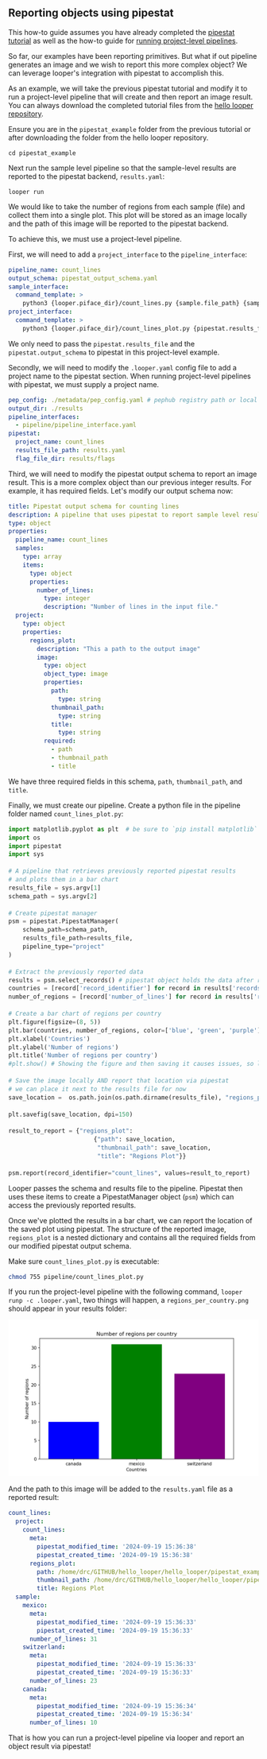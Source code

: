 
## Reporting objects using pipestat

This how-to guide assumes you have already completed the [pipestat tutorial](../tutorial/pipestat.md) as well as the how-to guide for [running project-level pipelines](project-level-pipelines.md).

So far, our examples have been reporting primitives. But what if out pipeline generates an image and we wish to report this more complex object? We can leverage looper's integration with pipestat to accomplish this.

As an example, we will take the previous pipestat tutorial and modify it to run a project-level pipeline that will create and then report an image result. You can always download the completed tutorial files from the [hello looper repository](https://github.com/pepkit/hello_looper).


Ensure you are in the `pipestat_example` folder from the previous tutorial or after downloading the folder from the hello looper repository.

```shell
cd pipestat_example
```

Next run the sample level pipeline so that the sample-level results are reported to the pipestat backend, `results.yaml`:

```shell
looper run
```

We would like to take the number of regions from each sample (file) and collect them into a single plot. This plot will be stored as an image locally and the path of this image will be reported to the pipestat backend.

To achieve this, we must use a project-level pipeline.

First, we will need to add a `project_interface` to the `pipeline_interface`:

```yaml title="pipeline_interface.yaml" hl_lines="6-9"
pipeline_name: count_lines
output_schema: pipestat_output_schema.yaml
sample_interface:
  command_template: >
    python3 {looper.piface_dir}/count_lines.py {sample.file_path} {sample.sample_name} {pipestat.results_file} {pipestat.output_schema}
project_interface:
  command_template: >
    python3 {looper.piface_dir}/count_lines_plot.py {pipestat.results_file} {pipestat.output_schema}
```

We only need to pass the `pipestat.results_file` and the `pipestat.output_schema` to pipestat in this project-level example.

Secondly, we will need to modify the `.looper.yaml` config file to add a project name to the pipestat section. When running project-level pipelines with pipestat, we must supply a project name.

```yaml title=".looper.yaml" hl_lines="6"
pep_config: ./metadata/pep_config.yaml # pephub registry path or local path
output_dir: ./results
pipeline_interfaces:
  - pipeline/pipeline_interface.yaml
pipestat:
  project_name: count_lines
  results_file_path: results.yaml
  flag_file_dir: results/flags
```

Third, we will need to modify the pipestat output schema to report an image result. This is a more complex object than our previous integer results. For example, it has required fields. Let's modify our output schema now:

```yaml title="pipestat_output_schema.yaml" hl_lines="14-33"
title: Pipestat output schema for counting lines
description: A pipeline that uses pipestat to report sample level results.
type: object
properties:
  pipeline_name: count_lines
  samples:
    type: array
    items:
      type: object
      properties:
        number_of_lines:
          type: integer
          description: "Number of lines in the input file."
  project:
    type: object
    properties:
      regions_plot:
        description: "This a path to the output image"
        image:
          type: object
          object_type: image
          properties:
            path:
              type: string
            thumbnail_path:
              type: string
            title:
              type: string
          required:
            - path
            - thumbnail_path
            - title
```
We have three required fields in this schema, `path`, `thumbnail_path`, and `title`.

Finally, we must create our pipeline. Create a python file in the pipeline folder named `count_lines_plot.py`:

```py title="count_lines_plot.py"
import matplotlib.pyplot as plt  # be sure to `pip install matplotlib`
import os
import pipestat
import sys

# A pipeline that retrieves previously reported pipestat results
# and plots them in a bar chart
results_file = sys.argv[1]
schema_path = sys.argv[2]

# Create pipestat manager
psm = pipestat.PipestatManager(
    schema_path=schema_path,
    results_file_path=results_file,
    pipeline_type="project"
)

# Extract the previously reported data
results = psm.select_records() # pipestat object holds the data after reading the results file
countries = [record['record_identifier'] for record in results['records']]
number_of_regions = [record['number_of_lines'] for record in results['records']]

# Create a bar chart of regions per country
plt.figure(figsize=(8, 5))
plt.bar(countries, number_of_regions, color=['blue', 'green', 'purple'])
plt.xlabel('Countries')
plt.ylabel('Number of regions')
plt.title('Number of regions per country')
#plt.show() # Showing the figure and then saving it causes issues, so leave this commented out.

# Save the image locally AND report that location via pipestat
# we can place it next to the results file for now
save_location =  os.path.join(os.path.dirname(results_file), "regions_per_country.png")

plt.savefig(save_location, dpi=150)

result_to_report = {"regions_plot":
                        {"path": save_location,
                         "thumbnail_path": save_location,
                         "title": "Regions Plot"}}

psm.report(record_identifier="count_lines", values=result_to_report)
```


Looper passes the schema and results file to the pipeline. Pipestat then uses these items to create a PipestatManager object (`psm`) which can access the previously reported results.
  
Once we've plotted the results in a bar chart, we can report the location of the saved plot using pipestat. The structure of the reported image, `regions_plot` is a nested dictionary and contains all the required fields from our modified pipestat output schema.


Make sure `count_lines_plot.py` is executable:

```sh
chmod 755 pipeline/count_lines_plot.py
```


If you run the project-level pipeline with the following command,
`looper runp -c .looper.yaml`, two things will happen, a `regions_per_country.png` should appear in your results folder:

![Generated image](../img/regions_per_country.png)

And the path to this image will be added to the `results.yaml` file as a reported result:

```yaml
count_lines:
  project:
    count_lines:
      meta:
        pipestat_modified_time: '2024-09-19 15:36:38'
        pipestat_created_time: '2024-09-19 15:36:38'
      regions_plot:
        path: /home/drc/GITHUB/hello_looper/hello_looper/pipestat_example/./results/count_lines/regions_per_country.png
        thumbnail_path: /home/drc/GITHUB/hello_looper/hello_looper/pipestat_example/./results/count_lines/regions_per_country.png
        title: Regions Plot
  sample:
    mexico:
      meta:
        pipestat_modified_time: '2024-09-19 15:36:33'
        pipestat_created_time: '2024-09-19 15:36:33'
      number_of_lines: 31
    switzerland:
      meta:
        pipestat_modified_time: '2024-09-19 15:36:33'
        pipestat_created_time: '2024-09-19 15:36:33'
      number_of_lines: 23
    canada:
      meta:
        pipestat_modified_time: '2024-09-19 15:36:34'
        pipestat_created_time: '2024-09-19 15:36:34'
      number_of_lines: 10

```

That is how you can run a project-level pipeline via looper and report an object result via pipestat!
